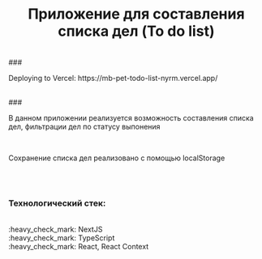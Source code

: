 <h1 align="center">Приложение для составления списка дел (To do list)</h1><br/>
###
<div align="left">
  <p>Deploying to Vercel: https://mb-pet-todo-list-nyrm.vercel.app/</p><br>
</div>
###
<div align="left">
  <p>В данном приложении реализуется возможность составления списка дел, фильтрации дел по статусу выпонения</p><br>
  <p>Сохранение списка дел реализовано с помощью localStorage</p>
  <br>
  <div>
    <br><h3>Технологический стек:</h3>
    <br>:heavy_check_mark: NextJS
    <br>:heavy_check_mark: TypeScript
    <br>:heavy_check_mark: React, React Context
  </div>
</div>
